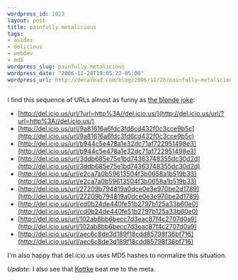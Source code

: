```yaml
--- 
wordpress_id: 1023
layout: post
title: painfully metalicious
tags: 
- asides
- delicious
- webdev
- md5
wordpress_slug: painfully-metalicious
wordpress_date: "2006-11-28T19:05:22-05:00"
wordpress_url: http://decafbad.com/blog/2006/11/28/painfully-metalicious
---
```

I find this sequence of URLs almost as funny as [the blonde joke][tbj]:

   * [http://del.icio.us/url/?url=http%3A//del.icio.us/](http://del.icio.us/url/?url=http%3A//del.icio.us/)
   * [http://del.icio.us/url/9a81616a6fdc3fd6cd432f0c3cce9b5c](http://del.icio.us/url/9a81616a6fdc3fd6cd432f0c3cce9b5c)
   * [http://del.icio.us/url/b944c5e478a1e32dc71af722951498e3](http://del.icio.us/url/b944c5e478a1e32dc71af722951498e3)
   * [http://del.icio.us/url/3ddb685e75e1bd74363748355dc30d2d](http://del.icio.us/url/3ddb685e75e1bd74363748355dc30d2d)
   * [http://del.icio.us/url/e2ca7a0b59613504f3b0658a1b519b33](http://del.icio.us/url/e2ca7a0b59613504f3b0658a1b519b33)
   * [http://del.icio.us/url/27209b794819a0dce0e3e970be2d1789](http://del.icio.us/url/27209b794819a0dce0e3e970be2d1789)
   * [http://del.icio.us/url/cd0b24de440fe51b2797b125a33b60e0](http://del.icio.us/url/cd0b24de440fe51b2797b125a33b60e0)
   * [http://del.icio.us/url/102ab8bb6becc7d3eac87f4c2707d0a9](http://del.icio.us/url/102ab8bb6becc7d3eac87f4c2707d0a9)
   * [http://del.icio.us/url/aec6c8de3d189f18cdd85798f36bf716](http://del.icio.us/url/aec6c8de3d189f18cdd85798f36bf716)

I'm also happy that del.icio.us uses MD5 hashes to normalize this situation.

*Update*: I also see that [Kottke](http://www.kottke.org/06/11/delicious-will-eat-itself) beat me to the meta.

[tbj]: http://decafbad.com/blog/2005/12/23/like-a-blonde-ouroboros
